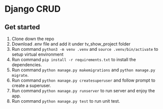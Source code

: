 # Django CRUD

## Get started

1. Clone down the repo
2. Download .env file and add it under tv_show_project folder
3. Run command `python3 -m venv .venv` and `source .venv/bin/activate` to setup virtual environment
4. Run command `pip install -r requirements.txt` to install the dependencies.
5. Run command `python manage.py makemigrations` and `python manage.py migrate`.
6. Run command `python manage.py createsuperuser` and follow prompt to create a superuser.
7. Run command `python manage.py runserver` to run server and enjoy the app.
8. Run command `python manage.py test` to run unit test.
